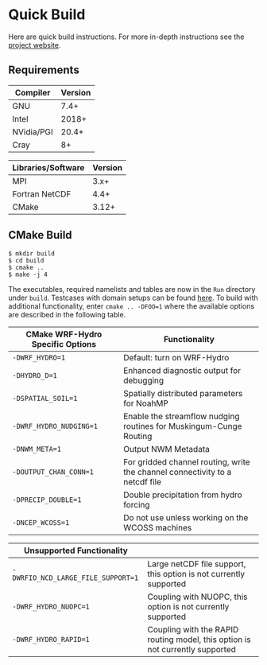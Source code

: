 # Quick Build
Here are quick build instructions.
For more in-depth instructions see the [project website](https://ral.ucar.edu/projects/wrf_hydro/technical-description-user-guide).

## Requirements

| Compiler   | Version |
|------------|---------|
| GNU        | 7.4+    |
| Intel      | 2018+   |
| NVidia/PGI | 20.4+   |
| Cray       | 8+      |

| Libraries/Software | Version |
|--------------------|---------|
| MPI                | 3.x+    |
| Fortran NetCDF     | 4.4+    |
| CMake              | 3.12+   |


## CMake Build

```
$ mkdir build
$ cd build
$ cmake ..
$ make -j 4
```

The executables, required namelists and tables are now in the `Run` directory
under `build`.
Testcases with domain setups can be found [here](https://ral.ucar.edu/projects/wrf_hydro/testcases).
To build with additional functionality, enter `cmake .. -DFOO=1` where the
available options are described in the following table.


| CMake WRF-Hydro Specific Options   | Functionality                                                                 |
|------------------------------------|-------------------------------------------------------------------------------|
| `-DWRF_HYDRO=1`                    | Default: turn on WRF-Hydro                                                    |
| `-DHYDRO_D=1`                      | Enhanced diagnostic output for debugging                                      |
| `-DSPATIAL_SOIL=1`                 | Spatially distributed parameters for NoahMP                                   |
| `-DWRF_HYDRO_NUDGING=1`            | Enable the streamflow nudging routines for Muskingum-Cunge Routing            |
| `-DNWM_META=1`                     | Output NWM Metadata                                                           |
| `-DOUTPUT_CHAN_CONN=1`             | For gridded channel routing, write the channel connectivity to a netcdf file  |
| `-DPRECIP_DOUBLE=1`                | Double precipitation from hydro forcing                                       |
| `-DNCEP_WCOSS=1`                   | Do not use unless working on the WCOSS machines                               |


| Unsupported Functionality          |                                                                               |
|------------------------------------|-------------------------------------------------------------------------------|
| `-DWRFIO_NCD_LARGE_FILE_SUPPORT=1` | Large netCDF file support, this option is not currently supported             |
| `-DWRF_HYDRO_NUOPC=1`              | Coupling with NUOPC, this option is not currently supported                   |
| `-DWRF_HYDRO_RAPID=1`              | Coupling with the RAPID routing model, this option is not currently supported |
